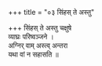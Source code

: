 +++
title = "०३ सिंहस् ते अस्तु"

+++
सिंहस् ते अस्तु चक्षुषे  
व्याघ्रः परिष्वञ्जने ।  
अग्निर् वाम् अस्त्व् अन्तरा  
यथा वां न सहासति ॥